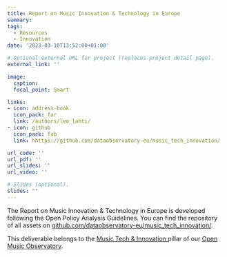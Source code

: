 ```yaml
---
title: Report on Music Innovation & Technology in Europe
summary: 
tags:
  - Resources
  - Innovation
date: '2023-03-10T13:52:00+01:00'

# Optional external URL for project (replaces project detail page).
external_link: ''

image:
  caption: 
  focal_point: Smart

links:
- icon: address-book
  icon_pack: far
  link: /authors/leo_lahti/
- icon: github
  icon_pack: fab
  link: hhttps://github.com/dataobservatory-eu/music_tech_innovation/

url_code: ''
url_pdf: ''
url_slides: ''
url_video: ''

# Slides (optional).
slides: ""
---
```


The Report on Music Innovation & Technology in Europe is developed following the Open Policy Analysis Guidelines.  You can find the repository of all assets on [github.com/dataobservatory-eu/music_tech_innovation/](https://github.com/dataobservatory-eu/music_tech_innovation/).

This deliverable belongs to the [Music Tech & Innovation ](https://music.dataobservatory.eu/pillar/innovation/) pillar of our [Open Music Observatory](/resources/open_music_observatory/).
